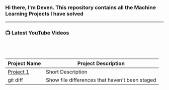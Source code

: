 ### Hi there, I'm Deven. This repository contains all the Machine Learning Projects I have solved 

---

### 📺 Latest YouTube Videos


<br/>
<br/>

| Project Name | Project Description |
| --- | --- |
| [Project 1](https://github.com/deven740/machine_learning_projects/blob/master/Bike%20Sharing%20Demand/Bike_Sharing_Demand.ipynb) | Short Description |
| git diff | Show file differences that haven't been staged |


